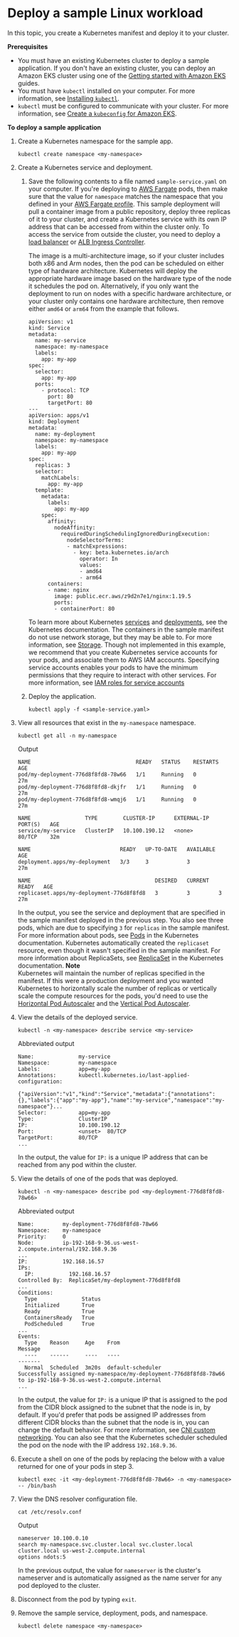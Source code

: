 # Deploy a sample Linux workload<a name="sample-deployment"></a>

In this topic, you create a Kubernetes manifest and deploy it to your cluster\.

**Prerequisites**
+ You must have an existing Kubernetes cluster to deploy a sample application\. If you don't have an existing cluster, you can deploy an Amazon EKS cluster using one of the [Getting started with Amazon EKS](getting-started.md) guides\.
+ You must have `kubectl` installed on your computer\. For more information, see [Installing `kubectl`](install-kubectl.md)\.
+ `kubectl` must be configured to communicate with your cluster\. For more information, see [Create a `kubeconfig` for Amazon EKS](create-kubeconfig.md)\.

**To deploy a sample application**

1. Create a Kubernetes namespace for the sample app\.

   ```
   kubectl create namespace <my-namespace>
   ```

1. Create a Kubernetes service and deployment\. 

   1. Save the following contents to a file named `sample-service.yaml` on your computer\. If you're deploying to [AWS Fargate](fargate.md) pods, then make sure that the value for `namespace` matches the namespace that you defined in your [AWS Fargate profile](fargate-profile.md)\. This sample deployment will pull a container image from a public repository, deploy three replicas of it to your cluster, and create a Kubernetes service with its own IP address that can be accessed from within the cluster only\. To access the service from outside the cluster, you need to deploy a [load balancer](load-balancing.md) or [ALB Ingress Controller](alb-ingress.md)\. 

      The image is a multi\-architecture image, so if your cluster includes both x86 and Arm nodes, then the pod can be scheduled on either type of hardware architecture\. Kubernetes will deploy the appropriate hardware image based on the hardware type of the node it schedules the pod on\. Alternatively, if you only want the deployment to run on nodes with a specific hardware architecture, or your cluster only contains one hardware architecture, then remove either `amd64` or `arm64` from the example that follows\.

      ```
      apiVersion: v1
      kind: Service
      metadata:
        name: my-service
        namespace: my-namespace
        labels:
          app: my-app
      spec:
        selector:
          app: my-app
        ports:
          - protocol: TCP
            port: 80
            targetPort: 80
      ---
      apiVersion: apps/v1
      kind: Deployment
      metadata:
        name: my-deployment
        namespace: my-namespace
        labels:
          app: my-app
      spec:
        replicas: 3
        selector:
          matchLabels:
            app: my-app
        template:
          metadata:
            labels:
              app: my-app
          spec:
            affinity:
              nodeAffinity:
                requiredDuringSchedulingIgnoredDuringExecution:
                  nodeSelectorTerms:
                  - matchExpressions:
                    - key: beta.kubernetes.io/arch
                      operator: In
                      values:
                      - amd64
                      - arm64
            containers:
            - name: nginx
              image: public.ecr.aws/z9d2n7e1/nginx:1.19.5
              ports:
              - containerPort: 80
      ```

      To learn more about Kubernetes [services](https://kubernetes.io/docs/concepts/services-networking/service/) and [deployments](https://kubernetes.io/docs/concepts/workloads/controllers/deployment/), see the Kubernetes documentation\. The containers in the sample manifest do not use network storage, but they may be able to\. For more information, see [Storage](storage.md)\. Though not implemented in this example, we recommend that you create Kubernetes service accounts for your pods, and associate them to AWS IAM accounts\. Specifying service accounts enables your pods to have the minimum permissions that they require to interact with other services\. For more information, see [IAM roles for service accounts](iam-roles-for-service-accounts.md)

   1. Deploy the application\.

      ```
      kubectl apply -f <sample-service.yaml>
      ```

1. View all resources that exist in the `my-namespace` namespace\.

   ```
   kubectl get all -n my-namespace
   ```

   Output

   ```
   NAME                                 READY   STATUS    RESTARTS   AGE
   pod/my-deployment-776d8f8fd8-78w66   1/1     Running   0          27m
   pod/my-deployment-776d8f8fd8-dkjfr   1/1     Running   0          27m
   pod/my-deployment-776d8f8fd8-wmqj6   1/1     Running   0          27m
   
   NAME                 TYPE        CLUSTER-IP      EXTERNAL-IP   PORT(S)   AGE
   service/my-service   ClusterIP   10.100.190.12   <none>        80/TCP    32m
   
   NAME                            READY   UP-TO-DATE   AVAILABLE   AGE
   deployment.apps/my-deployment   3/3     3            3           27m
   
   NAME                                       DESIRED   CURRENT   READY   AGE
   replicaset.apps/my-deployment-776d8f8fd8   3         3         3       27m
   ```

   In the output, you see the service and deployment that are specified in the sample manifest deployed in the previous step\. You also see three pods, which are due to specifying `3` for `replicas` in the sample manifest\. For more information about pods, see [Pods](https://kubernetes.io/docs/concepts/workloads/pods/pod/) in the Kubernetes documentation\. Kubernetes automatically created the `replicaset` resource, even though it wasn't specified in the sample manifest\. For more information about ReplicaSets, see [ReplicaSet](https://kubernetes.io/docs/concepts/workloads/controllers/replicaset/) in the Kubernetes documentation\.
**Note**  
Kubernetes will maintain the number of replicas specified in the manifest\. If this were a production deployment and you wanted Kubernetes to horizontally scale the number of replicas or vertically scale the compute resources for the pods, you'd need to use the [Horizontal Pod Autoscaler](horizontal-pod-autoscaler.md) and the [Vertical Pod Autoscaler](vertical-pod-autoscaler.md)\.

1. View the details of the deployed service\.

   ```
   kubectl -n <my-namespace> describe service <my-service>
   ```

   Abbreviated output

   ```
   Name:              my-service
   Namespace:         my-namespace
   Labels:            app=my-app
   Annotations:       kubectl.kubernetes.io/last-applied-configuration:
                        {"apiVersion":"v1","kind":"Service","metadata":{"annotations":{},"labels":{"app":"my-app"},"name":"my-service","namespace":"my-namespace"}...
   Selector:          app=my-app
   Type:              ClusterIP
   IP:                10.100.190.12
   Port:              <unset>  80/TCP
   TargetPort:        80/TCP
   ...
   ```

   In the output, the value for `IP:` is a unique IP address that can be reached from any pod within the cluster\.

1. View the details of one of the pods that was deployed\.

   ```
   kubectl -n <my-namespace> describe pod <my-deployment-776d8f8fd8-78w66>
   ```

   Abbreviated output

   ```
   Name:         my-deployment-776d8f8fd8-78w66
   Namespace:    my-namespace
   Priority:     0
   Node:         ip-192-168-9-36.us-west-2.compute.internal/192.168.9.36
   ...
   IP:           192.168.16.57
   IPs:
     IP:           192.168.16.57
   Controlled By:  ReplicaSet/my-deployment-776d8f8fd8
   ...
   Conditions:
     Type              Status
     Initialized       True
     Ready             True
     ContainersReady   True
     PodScheduled      True
   ...
   Events:
     Type    Reason     Age    From                                                 Message
     ----    ------     ----   ----                                                 -------
     Normal  Scheduled  3m20s  default-scheduler                                    Successfully assigned my-namespace/my-deployment-776d8f8fd8-78w66 to ip-192-168-9-36.us-west-2.compute.internal
   ...
   ```

   In the output, the value for `IP:` is a unique IP that is assigned to the pod from the CIDR block assigned to the subnet that the node is in, by default\. If you'd prefer that pods be assigned IP addresses from different CIDR blocks than the subnet that the node is in, you can change the default behavior\. For more information, see [CNI custom networking](cni-custom-network.md)\. You can also see that the Kubernetes scheduler scheduled the pod on the node with the IP address `192.168.9.36`\.

1. Execute a shell on one of the pods by replacing the <value> below with a value returned for one of your pods in step 3\.

   ```
   kubectl exec -it <my-deployment-776d8f8fd8-78w66> -n <my-namespace> -- /bin/bash
   ```

1. View the DNS resolver configuration file\.

   ```
   cat /etc/resolv.conf
   ```

   Output

   ```
   nameserver 10.100.0.10
   search my-namespace.svc.cluster.local svc.cluster.local cluster.local us-west-2.compute.internal
   options ndots:5
   ```

   In the previous output, the value for `nameserver` is the cluster's nameserver and is automatically assigned as the name server for any pod deployed to the cluster\.

1. Disconnect from the pod by typing `exit`\.

1. Remove the sample service, deployment, pods, and namespace\.

   ```
   kubectl delete namespace <my-namespace>
   ```